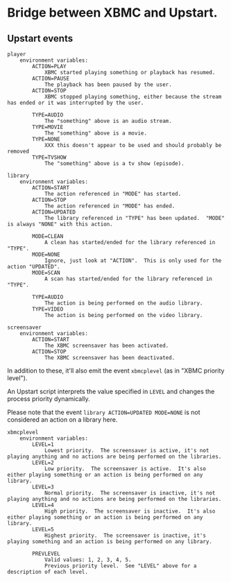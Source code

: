 # Bridge between XBMC and Upstart.

## Upstart events
    player
        environment variables:
            ACTION=PLAY
                XBMC started playing something or playback has resumed.
            ACTION=PAUSE
                The playback has been paused by the user.
            ACTION=STOP
                XBMC stopped playing something, either because the stream has ended or it was interrupted by the user.

            TYPE=AUDIO
                The "something" above is an audio stream.
            TYPE=MOVIE
                The "something" above is a movie.
            TYPE=NONE
                XXX this doesn't appear to be used and should probably be removed
            TYPE=TVSHOW
                The "something" above is a tv show (episode).

    library
        environment variables:
            ACTION=START
                The action referenced in "MODE" has started.
            ACTION=STOP
                The action referenced in "MODE" has ended.
            ACTION=UPDATED
                The library referenced in "TYPE" has been updated.  "MODE" is always "NONE" with this action.

            MODE=CLEAN
                A clean has started/ended for the library referenced in "TYPE".
            MODE=NONE
                Ignore, just look at "ACTION".  This is only used for the action "UPDATED".
            MODE=SCAN
                A scan has started/ended for the library referenced in "TYPE".

            TYPE=AUDIO
                The action is being performed on the audio library.
            TYPE=VIDEO
                The action is being performed on the video library.

    screensaver
        environment variables:
            ACTION=START
                The XBMC screensaver has been activated.
            ACTION=STOP
                The XBMC screensaver has been deactivated.

In addition to these, it'll also emit the event `xbmcplevel` (as in "XBMC priority level").

An Upstart script interprets the value specified in `LEVEL` and changes the process priority dynamically.

Please note that the event `library ACTION=UPDATED MODE=NONE` is not considered an action on a library here.

    xbmcplevel
        environment variables:
            LEVEL=1
                Lowest priority.  The screensaver is active, it's not playing anything and no actions are being performed on the libraries.
            LEVEL=2
                Low priority.  The screensaver is active.  It's also either playing something or an action is being performed on any library.
            LEVEL=3
                Normal priority.  The screensaver is inactive, it's not playing anything and no actions are being performed on the libraries.
            LEVEL=4
                High priority.  The screensaver is inactive.  It's also either playing something or an action is being performed on any library.
            LEVEL=5
                Highest priority.  The screensaver is inactive, it's playing something and an action is being performed on any library.

            PREVLEVEL
                Valid values: 1, 2, 3, 4, 5.
                Previous priority level.  See "LEVEL" above for a description of each level.
